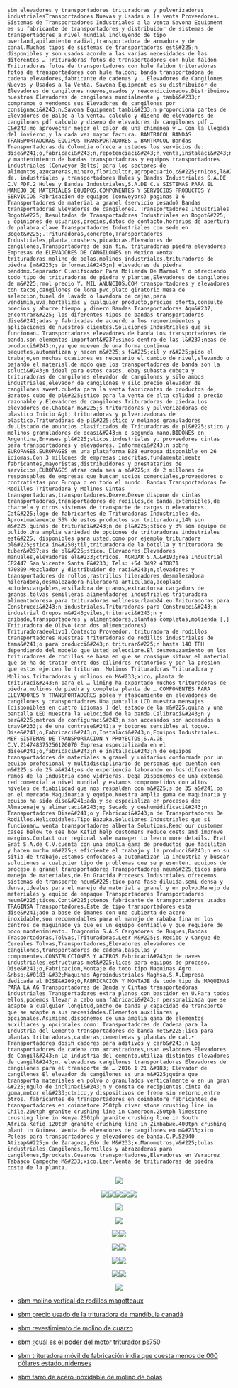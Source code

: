 
```
sbm elevadores y transportadores trituradoras y pulverizadoras industrialesTransportadores Nuevas y Usadas a la venta Proveedores. Sistemas de Transportadores Industriales a la venta Savona Equipment es su fabricante de transportadores y distribuidor de sistemas de transportadores a nivel mundial incluyendo de tipo overland,apilamiento radial,transportadora de armadura y de canal.Muchos tipos de sistemas de transportadoras est&#225;n disponibles y son usados acorde a las varias necesidades de las diferentes … Trituradoras fotos de transportadores con hule faldon Trituradoras fotos de transportadores con hule faldon trituradoras fotos de transportadores con hule faldon; banda transportadora de cadena.elevadores,fabricante de cadenas y … Elevadores de Cangilones Nuevos y Usados a la Venta. Savona Equipment es su distribuidor de Elevadores de cangilones nuevos,usados y reacondicionados.Distribuimos nuestros Elevadores de cangilones mundialmente y tambi&#233;n compramos o vendemos sus Elevadores de cangilones por consignaci&#243;n.Savona Equipment tambi&#233;n proporciona partes de Elevadores de Balde a la venta. calculo y diseno de elevadores de cangilones pdf calculo y diseno de elevadores de cangilones pdf … C&#243;mo aprovechar mejor el calor de una chimenea y … Con la llegada del invierno,y la cada vez mayor factura. BANTRACOL BANDAS TRANSPORTADORAS EQUIPOS TRANSPORTADORES … BANTRACOL Bandas Transportadoras de Colombia ofrece a ustedes los servicios de: dise&#241;o,fabricaci&#243;n,repotenciaci&#243;n,venta,instalaci&#243;n y mantenimiento de bandas transportadoras y equipos transportadores industriales (Conveyor Belts) para los sectores de alimentos,azucareras,minero,floricultor,agropecuario,c&#225;rnicos,l&#225;cteos,qu&#237;micos,cementeras,textileras,movimiento de. industriales y transportadores Hules y Bandas Industriales S.A.DE C.V PDF.2 Hules y Bandas Industriales,S.A.DE C.V SISTEMAS PARA EL MANEJO DE MATERIALES EQUIPOS,COMPONENTES Y SERVICIOS PRODUCTOS Y SERVICIOS Fabricacion de equipos (conveyors) paginas 1 6 Transportadores de material a granel (servicio pesado) Bandas transportadoras Elevadores de cangilones. Transportadores Industriales Bogot&#225; Resultados de Transportadores Industriales en Bogot&#225; ; opiniones de usuarios,precios,datos de contacto,horarios de apertura de palabra clave Transportadores Industriales con sede en Bogot&#225;.Trituradoras,concreto,Transportadores Industriales,planta,crushers,picadoras.Elevadores de cangilones,Transportadores de sin fin. trituradoras piedra elevadores Empresas de ELEVADORES DE CANGILONES en Mexico Venta trituradoras,molino de bolas,molinos industriales,trituradoras de piedra.[m&#225;s informaci&#243;n] elevadores de piedra panddmx.Separador Clasificador Para Molienda De Marmol Y o ofreciendo todo tipo de trituradoras de piedra y plantas,Elevadores de cangilones de m&#225;rmol precio Y. MIL ANUNCIOS.COM transportadores y elevadores con tacos,cangilones de lona pvc,plato giratorio mesa de seleccion,tunel de lavado o lavadora de cajas,para vendimia,uva,hortalizas y cualquier producto,precios oferta,consulte precios y ahorre tiempo y dinero Bandas Transportadoras Aqu&#237; encontrar&#225; los diferentes tipos de bandas transportadoras dise&#241;adas y fabricadas de acuerdo a los requerimientos y aplicaciones de nuestros clientes.Soluciones Industriales que si funcionan… Transportadores elevadores de banda Los transportadores de banda,son elementos important&#237;simos dentro de las l&#237;neas de producci&#243;n,ya que mueven de una forma continua paquetes,automatizan y hacen m&#225;s f&#225;cil y r&#225;pido el trabajo,en muchas ocasiones es necesario el cambio de nivel,elevando o bajando el material,de modo que los transportadores de banda son la soluci&#243;n ideal para estos casos. ebay subasta cubeta y trituradoras de cangilones elevador de cangilones y silo ambos industriales,elevador de cangilones y silo.precio elevador de cangilones sweet.cubeta para la venta fabricantes de productos de, Baratos cubo de pl&#225;stico para la venta de alta calidad a precio razonable y.Elevadores de cangilones Trituradoras de piedra.Los elevadores de.Chatear m&#225;s trituradoras y pulverizadoras de plastico Inicio &gt; trituradoras y pulverizadoras de plastico.Trituradoras de pl&#225;stico y molinos granuladores de.Listado de anuncios clasificados de Trituradoras de pl&#225;stico y molinos granuladores de ocasi&#243;n o segunda mano.BIDONES en Argentina,Envases pl&#225;sticos,industriales y. proveedores cintas para transportadores y elevadores. Informaci&#243;n sobre EUROPAGES.EUROPAGES es una plataforma B2B europea disponible en 26 idiomas.Con 3 millones de empresas inscritas,fundamentalmente fabricantes,mayoristas,distribuidores y prestatarios de servicios,EUROPAGES atrae cada mes a m&#225;s de 2 millones de responsables de empresas que buscan socios comerciales,proveedores o contratistas por Europa o en todo el mundo. Bandas Transportadoras De Rodillos Trituradora y Molinos Cintas transportadoras,transportadores.Dexve.Dexve dispone de cintas transportadoras,transportadores de rodillos,de banda,extensibles,de charnela y otros sistemas de transporte de cargas o elevadores. Cat&#225;logo de fabricantes de Trituradoras Industriales de. Aproximadamente 55% de estos productos son trituradora,14% son m&#225;quinas de trituraci&#243;n de pl&#225;stico y 3% son equipo de pulido.Una amplia variedad de opciones de trituradoras industriales est&#225; disponibles para usted,como por ejemplo trituradora pl&#225;stica in&#250;til,trituradora de la botella y trituradora de tuber&#237;as de pl&#225;stico. Elevadores,Elevadores manuales,elevadores el&#233;ctricos. AGROAR S.A.&#193;rea Industrial CP2447 San Vicente Santa F&#233; Tels: +54 3492 470871 470809.Mezclador y distribuidor de raci&#243;n,elevadores y transportadores de rollos,rastrillos hileradores,desmalezadora hileradora,desmalezadora hileradora articulada,acoplado autodescargables,ensiladora de granos,extractorea cargadors de granos,tolvas semilleras alimentadores industriales trituradora alimentadoresa para trituradoras wellnessurlaub24.eu.Trituradoras para Construcci&#243;n industriales.Trituradoras para Construcci&#243;n industrial Grupos m&#243;viles,trituraci&#243;n y cribado,transportadores y alimentadores,plantas completas,molienda [,] Trituradora de Olivo (con dos alimentadores) Trituradoradeolivo1,Contacto Proveedor. trituradora de rodillos transportadores Nuestras trituradoras de rodillos industriales de tama&#241;o para producci&#243;n triturar&#225;n hasta 140 TPH dependiendo del modelo que Usted seleccione.El desmenuzamiento en los trituradores de rodillos se basa en que se consigue situar el material que se ha de tratar entre dos cilindros rotatorios y por la presion que estos ejercen lo trituran. Molinos Trituradoras Trituradora y Molinos Trituradoras y molinos en M&#233;xico，planta de trituraci&#243;n para el … liming ha exportado muchos trituradoras de piedra,molinos de piedra y completa planta de … COMPONENTES PARA ELEVADORES Y TRANSPORTADORES polea y atascamiento en elevadores de cangilones y transportadores.Una pantalla LCD muestra mensajes (disponibles en cuatro idiomas ) del estado de la m&#225;quina y una pantalla LED muestra la velocidad de la banda.Calibraci&#243;n y par&#225;metros de configuraci&#243;n son accesados son accesados a trav&#233;s de una contrase&#241;a y botones sensibles al toque. Dise&#241;o,Fabricaci&#243;n,Instalaci&#243;n,Equipos Industriales. MEF SISTEMAS DE TRANSPORTACION Y PROYECTOS,S.A.DE C.V.214748375256126070 Empresa especializada en el dise&#241;o,fabricaci&#243;n e instalaci&#243;n de equipos transportadores de materiales a granel y unitarios conformada por un equipo profesional y multidisciplinario de personas que cuentan con m&#225;s de 25 a&#241;os de experiencia laborando en los diferentes ramos de la industria como vidrieras. Dega Disponemos de una extensa red comercial a nivel mundial y estamos comprometidos con altos niveles de fiabilidad que nos respaldan con m&#225;s de 35 a&#241;os en el mercado.Maquinaria y equipo.Nuestra amplia gama de maquinaria y equipo ha sido dise&#241;ada y se especializa en procesos de: Almacenaje y alimentaci&#243;n; Secado y deshumidificaci&#243;n Transportadores Dise&#241;o y Fabricaci&#243;n de Transportadores De Rodillos.Helicoidales.Tipo Bazuka.Soluciones Industriales que si funcionan… venta transportadores alberta Solutions.Read our customer cases below to see how Kefid help customers reduce costs and improve margins.Contact our regional sale manager to learn more details. Erat Erat S.A.de C.V.cuenta con una amplia gama de productos que facilitan y hacen mucho m&#225;s eficiente el trabajo y la producci&#243;n en su sitio de trabajo.Estamos enfocados a automatizar la industria y buscar soluciones a cualquier tipo de problemas que se presenten. equipos de proceso a granel transportadores Transportadores neum&#225;ticos para manejo de materiales,de.En Gracida Procesos Industriales ofrecemos sistemas de transporte neum&#225;tico para fase diluida,semi densa y densa,ideales para el manejo de material a granel y en polvo.Manejo de materiales y equipo de empaque Transportadores Transportadores neum&#225;ticos.Cont&#225;ctenos fabricante de transportadores usados TRAGINSA Transportadores.Este de tipo transportadores esta dise&#241;ado a base de imanes con una cubierta de acero inoxidable,son recomendables para el manejo de rababa fina en los centros de maquinado ya que es un equipo confiable y que requiere de poco mantenimiento. Inagromin S.A.S Cargadores de Buques,Bandas Trasportadoras,Tolvas,Trituradoras.Leer M&#225;s.Recibo y Cargue de Cereales Tolvas,Transportadores,Elevadores.elevadores de cangilones,transportadores de cadena,basculas y componentes.CONSTRUCCIONES Y ACEROS.Fabricaci&#243;n de naves industriales,estructuras met&#225;licas para equipos de proceso. Dise&#241;o,Fabricacion,Montaje de todo tipo Maquinas Agro. &nbsp;&#0183;&#32;Maquinas Agroindustriales Maghsa,S.A.Empresa dedicada al DISE&#209;O,FABRICACION Y MONTAJE de todo tipo de MAQUINAS PARA LA AG Transportadores de Banda y Cintas transportadoras industriales Transportadores extra planos con bastidor en U.Para todos ellos,podemos llevar a cabo una fabricaci&#243;n personalizada que se adapte a cualquier longitud,ancho de banda y capacidad de transporte que se adapte a sus necesidades.Elementos auxiliares y opcionales.Asimismo,disponemos de una amplia gama de elementos auxiliares y opcionales como: Transportadores de Cadena para la Industria del Cemento transportadores de banda met&#225;lica para plantas trituradoras,canteras,cementeras y plantas de cal.• Transportadores dosiﬁ cadores para aditivos y carb&#243;n Los transportadores de cadena con arrastradores,usan eslabones.Elevadores de Cangil&#243;n La industria del cemento,utiliza distintos elevadores de cangil&#243;n. elevadores cangilones transportadores Elevadores de cangilones para el transporte de … 2016 1 21 &#183; Elevador de cangilones El elevador de cangilones es una m&#225;quina que transporta materiales en polvo o granulados verticalmente o en un gran &#225;ngulo de inclinaci&#243;n y consta de recipientes,cinta de goma,motor el&#233;ctrico,y dispositivos de freno sin retorno,entre otros. fabricantes de transportadores en coimbatore fabricantes de transportadores en coimbatore.250tph river stone crushing line in Chile.200tph granite crushing line in Cameroon.250tph limestone crushing line in Kenya.250tph granite crushing line in South Africa.Kefid 120tph granite crushing line in Zimbabwe.400tph crushing plant in Guinea. Venta de elevadores de cangilones en m&#233;xico Poleas para transportadores y elevadores de banda.C.P.52940 Atizap&#225;n de Zaragoza,Edo.de M&#233;x.Manometros,V&#225;bulas industriales,Cangilones,Tornillos y abrazaderas para cangilones,Sprockets.Gusanos transportadores,Elevadores en Veracruz Tabasco Campeche M&#233;xico.Leer.Venta de trituradoras de piedra coste de la planta. 
```

<div align="center">

<a href="https://es-crusher.shibang-china.com/github&k=sbm+elevadores+y+transportadores+trituradoras+y+pulverizadoras+industriales"><img src="https://static.shibang-china.com/es/crusher/logo.jpg"></a>

<a href="https://es-crusher.shibang-china.com/github&k=sbm+elevadores+y+transportadores+trituradoras+y+pulverizadoras+industriales"><img src="https://static.shibang-china.com/es/crusher/index.jpg"></a><a href="https://es-crusher.shibang-china.com/material.htmlgithub&k=sbm+elevadores+y+transportadores+trituradoras+y+pulverizadoras+industriales"><img src="https://static.shibang-china.com/es/crusher/material.jpg"></a><a href="https://es-crusher.shibang-china.com/application.htmlgithub&k=sbm+elevadores+y+transportadores+trituradoras+y+pulverizadoras+industriales"><img src="https://static.shibang-china.com/es/crusher/application.jpg"></a><a href="https://es-crusher.shibang-china.com/aboutus.htmlgithub&k=sbm+elevadores+y+transportadores+trituradoras+y+pulverizadoras+industriales"><img src="https://static.shibang-china.com/es/crusher/aboutus.jpg"></a><a href="https://es-crusher.shibang-china.com/contact.htmlgithub&k=sbm+elevadores+y+transportadores+trituradoras+y+pulverizadoras+industriales"><img src="https://static.shibang-china.com/es/crusher/contact.jpg"></a>

<a href="https://es-crusher.shibang-china.com/github&k=sbm+elevadores+y+transportadores+trituradoras+y+pulverizadoras+industriales"><img src="https://static.shibang-china.com/es/crusher/banner.jpg"></a>

<a href="https://swt.shibang-china.com/github&k=sbm+elevadores+y+transportadores+trituradoras+y+pulverizadoras+industriales"><img src="https://static.shibang-china.com/es/crusher/text.jpg"></a>

<a href="https://swt.shibang-china.com/github&k=sbm+elevadores+y+transportadores+trituradoras+y+pulverizadoras+industriales"><img src="https://static.shibang-china.com/es/crusher/chat.jpg"></a><a href="https://es-crusher.shibang-china.com/contact.htmlgithub&k=sbm+elevadores+y+transportadores+trituradoras+y+pulverizadoras+industriales"><img src="https://static.shibang-china.com/es/crusher/message.jpg"></a>

<a href="https://es-crusher.shibang-china.com/products/pe.htmlgithub&k=sbm+elevadores+y+transportadores+trituradoras+y+pulverizadoras+industriales"><img src="https://static.shibang-china.com/es/crusher/pe.jpg"></a><a href="https://es-crusher.shibang-china.com/products/pf.htmlgithub&k=sbm+elevadores+y+transportadores+trituradoras+y+pulverizadoras+industriales"><img src="https://static.shibang-china.com/es/crusher/pf.jpg"></a>

<a href="https://es-crusher.shibang-china.com/products/hpt.htmlgithub&k=sbm+elevadores+y+transportadores+trituradoras+y+pulverizadoras+industriales"><img src="https://static.shibang-china.com/es/crusher/hpt.jpg"></a><a href="https://es-crusher.shibang-china.com/products/vsi.htmlgithub&k=sbm+elevadores+y+transportadores+trituradoras+y+pulverizadoras+industriales"><img src="https://static.shibang-china.com/es/crusher/vsi.jpg"></a>

<a href="https://es-crusher.shibang-china.com/products/klv.htmlgithub&k=sbm+elevadores+y+transportadores+trituradoras+y+pulverizadoras+industriales"><img src="https://static.shibang-china.com/es/crusher/klv.jpg"></a><a href="https://es-crusher.shibang-china.com/products/portable.htmlgithub&k=sbm+elevadores+y+transportadores+trituradoras+y+pulverizadoras+industriales"><img src="https://static.shibang-china.com/es/crusher/portable.jpg"></a>

<a href="https://swt.shibang-china.com/github&k=sbm+elevadores+y+transportadores+trituradoras+y+pulverizadoras+industriales"><img src="https://static.shibang-china.com/es/crusher/case.jpg"></a>

</div>


* [sbm molino vertical de rodillos magotteaux](sbm%20molino%20vertical%20de%20rodillos%20magotteaux.md)

* [sbm precio usado de la trituradora de mandíbula canadá](sbm%20precio%20usado%20de%20la%20trituradora%20de%20mand%C3%ADbula%20canad%C3%A1.md)

* [sbm revestimiento de molino de cuarzo](sbm%20revestimiento%20de%20molino%20de%20cuarzo.md)

* [sbm ¿cuál es el poder del motor triturador ps750 ](sbm%20%C2%BFcu%C3%A1l%20es%20el%20poder%20del%20motor%20triturador%20ps750%20.md)

* [sbm trituradora móvil de fabricación india que cuesta menos de 000 dólares estadounidenses](sbm%20trituradora%20m%C3%B3vil%20de%20fabricaci%C3%B3n%20india%20que%20cuesta%20menos%20de%20000%20d%C3%B3lares%20estadounidenses.md)

* [sbm tarro de acero inoxidable de molino de bolas](sbm%20tarro%20de%20acero%20inoxidable%20de%20molino%20de%20bolas.md)